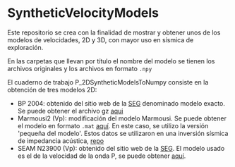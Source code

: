# SyntheticVelocityModels
Este repositorio se crea con la finalidad de mostrar y obtener unos de los modelos de velocidades, 2D y 3D, con mayor uso en sísmica de exploración. 

En las carpetas que llevan por título el nombre del modelo se tienen los archivos originales y los archivos en formato `.npy`

El cuaderno de trabajo P_2DSyntheticModelsToNumpy consiste en la obtención de tres modelos 2D:
- BP 2004: obtenido del sitio web de la [SEG](https://wiki.seg.org/wiki/2004_BP_velocity_estimation_benchmark_model) denominado modelo exacto. Se puede obtener el archivo gz [aqui](http://s3.amazonaws.com/open.source.geoscience/open_data/bpvelanal2004/vel_z6.25m_x12.5m_exact.segy.gz)
- Marmousi2 (Vp): modificación del modelo Marmousi. Se puede obtener el modelo en formato `.mat` [aquí](https://drive.google.com/drive/folders/19Sur5hdEB9TpZvmIgBpUqkF_QzGiU96i?usp=sharing). En este caso, se utilizo la versión 'pequeña del modelo'. Estos datos se utilizaron en una inversión sísmica de impedancia acústica, [repo](https://github.com/rafalunelli/SeismicInversion_WGAN-GP)
- SEAM N23900 (Vp): obtenido del sitio web de la [SEG](https://wiki.seg.org/wiki/Elastic_2DEW_Classic). El modelo usado es el de la velocidad de la onda P, se puede obtener [aquí](https://drive.google.com/file/d/0B2YKn_VsUkhNalJOWk9naV9MZXc/view?resourcekey=0-4VOHs6uRo0juNxLJThy9Cw).
